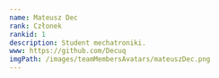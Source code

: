 ```yaml
---
name: Mateusz Dec
rank: Członek
rankid: 1
description: Student mechatroniki.
www: https://github.com/Decuq
imgPath: /images/teamMembersAvatars/mateuszDec.png
---
```

